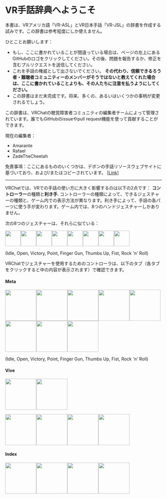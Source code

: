 # VR手話辞典へようこそ

本書は、VRアメリカ語「VR-ASL」とVR日本手話「VR-JSL」の辞書を作成する試みです。この辞書は参考程度にしか使えません。

ひとことお願いします：

* もし、ここに書かれていることが間違っている場合は、ページの左上にあるGitHubのロゴをクリックしてください。その後、問題を報告するか、修正を含むプルリクエストを送信してください。
* これを手話の権威として出さないでください。 **その代わり、信頼できるろう者・難聴者コミュニティーのメンバーがそうではないと教えてくれた場合は、ここに書かれていることよりも、その人たちに注意を払うようにしてください。**
* この辞書はまだ未完成です。将来、多くの、あるいはいくつかの事柄が変更されるでしょう。

この辞書は、VRChatの聴覚障害者コミュニティの編集者チームによって管理されています。誰でもGitHubのissueやpull request機能を使って貢献することができます。

現在の編集者：

* Amarante
* Rafael
* ZadeTheCheetah

免責事項：ここにあるもののいくつかは、デボンの手話リソースウェブサイトに基づいており、および/またはコピーされています。 [[Link]](https://vrsl.withdevon.xyz)

---

VRChatでは、VRでの手話の使い方に大きく影響するのは以下の2点です： **コントローラー**の種類と**利き手**. コントローラーの種類によって、できるジェスチャーの種類と、ゲーム内での表示方法が異なります。利き手によって、手話の各パーツに使う手が変わります。ゲーム内では、8つのハンドジェスチャーしかありません。

次の8つのジェスチャーは、それらに似ている：

<img src="/VRSignLanguageDictionary/assets/images/idle_right.png" height="50" /><img src="/VRSignLanguageDictionary/assets/images/openhand_right.png" height="50" /><img src="/VRSignLanguageDictionary/assets/images/victory_right.png" height="50" /><img src="/VRSignLanguageDictionary/assets/images/point_right.png" height="50" /><img src="/VRSignLanguageDictionary/assets/images/fingergun_right.png" height="50" /><img src="/VRSignLanguageDictionary/assets/images/thumbsup_right.png" height="50" /><img src="/VRSignLanguageDictionary/assets/images/fist_right.png" height="50" /><img src="/VRSignLanguageDictionary/assets/images/rocknroll_right.png" height="50" />

(Idle, Open, Victory, Point, Finger Gun, Thumbs Up, Fist, Rock 'n' Roll)

VRChatでジェスチャーを使用するためのコントローラは、以下のタブ（各タブをクリックすると中の内容が表示されます）で確認できます。

<!-- tabs:start -->

#### **Meta**

<img src="/VRSignLanguageDictionary/assets/images/idle-meta-right.png" height="100" /><img src="/VRSignLanguageDictionary/assets/images/openhand-meta-right.png" height="100" /><img src="/VRSignLanguageDictionary/assets/images/victory-meta-right.png" height="100" /><img src="/VRSignLanguageDictionary/assets/images/point-meta-right.png" height="100" /><img src="/VRSignLanguageDictionary/assets/images/fingergun-meta-right.png" height="100" /><img src="/VRSignLanguageDictionary/assets/images/thumbsup-meta-right.png" height="100" /><img src="/VRSignLanguageDictionary/assets/images/fist-meta-right.png" height="100" /><img src="/VRSignLanguageDictionary/assets/images/rocknroll-meta-right.png" height="100" />

(Idle, Open, Victory, Point, Finger Gun, Thumbs Up, Fist, Rock 'n' Roll)

#### **Vive**

<img src="/VRSignLanguageDictionary/assets/images/idle_right.png" height="100" /><img src="/VRSignLanguageDictionary/assets/images/vive-noinput.png" height="100" />

<img src="/VRSignLanguageDictionary/assets/images/vive-gesture-left.png" height="100" /><img src="/VRSignLanguageDictionary/assets/images/vive-gesture-right.png" height="100" /><img src="/VRSignLanguageDictionary/assets/images/vive-gripgesture-right.png" height="100" /><img src="/VRSignLanguageDictionary/assets/images/vive-triggergesture-right.png" height="100" />

#### **Index**

<img src="/VRSignLanguageDictionary/assets/images/fist_left.png" height="100" /><img src="/VRSignLanguageDictionary/assets/images/fist_right.png" height="100" /><img src="/VRSignLanguageDictionary/assets/images/openhand_left.png" height="100" /><img src="/VRSignLanguageDictionary/assets/images/openhand_right.png" height="100" />

<!-- tabs:end -->